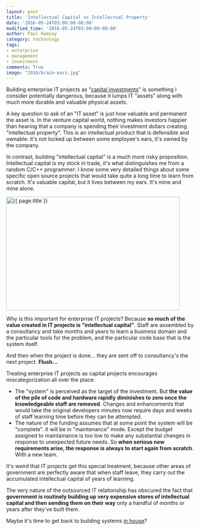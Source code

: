 ```yaml
---
layout: post
title: 'Intellectual Capital vs Intellectual Property'
date: '2016-05-24T03:00:00-08:00'
modified_time: '2016-05-24T03:00:00-08:00'
author: Paul Ramsey
category: technology
tags:
- enterprise
- management
- investment
comments: True
image: "2016/brain-ears.jpg"
---
```


Building enterprise IT projects as "[capital investments](/2012/12/is-building-enterprise-systems-capital.html)" is something I consider potentially dangerous, because it lumps IT "assets" along with much more durable and valuable physical assets.

A key question to ask of an "IT asset" is just how valuable and permanent the asset is. In the venture capital world, nothing makes investors happier than hearing that a company is spending their investment dollars creating "intellectual property". This is an intellectual product that is defensible and ownable: it's not locked up between some employee's ears, it's owned by the company.

In contrast, building "intellectual capital" is a much more risky proposition. Intellectual capital is my stock in trade, it's what distinguishes me from a random C/C++ programmer: I know some very detailed things about some specific open source projects that would take quite a long time to learn from scratch. It's valuable capital, but it lives between my ears. It's mine and mine alone.

<img src="{{ site.images }}{{ page.image }}" alt="{{ page.title }}" width="466" height="305" />

Why is this important for enterprise IT projects? Because **so much of the value created in IT projects is "intellectual capital"**. Staff are assembled by a consultancy and take months and years to learn a business domain and the particular tools for the problem, and the particular code base that is the system itself. 

And then when the project is done... they are sent off to consultancy's the next project. **Flush...**

Treating enterprise IT projects as capital projects encourages miscategorization all over the place:

* The "system" is perceived as the target of the investment. But **the value of the pile of code and hardware rapidly diminishes to zero once the knowledgeable staff are removed**. Changes and enhancements that would take the original developers minutes now require days and weeks of staff learning time before they can be attempted.
* The nature of the funding assumes that at some point the system will be "complete". It will be in "maintenance" mode. Except the budget assigned to maintainance is too low to make any substantial changes in response to unexpected future needs. So **when serious new requirements arise, the response is always to start again from scratch**. With a new team.

It's weird that IT projects get this special treatment, because other areas of government are perfectly aware that when staff leave, they carry out the accumulated intellectual capital of years of learning. 

The very nature of the outsourced IT relationship has obscured the fact that **government is routinely building up very expensive stores of intellectual capital and then sending them on their way** only a handful of months or years after they've built them.

Maybe it's time to get back to building systems [in house](/2011/12/do-it-in-house.html)?